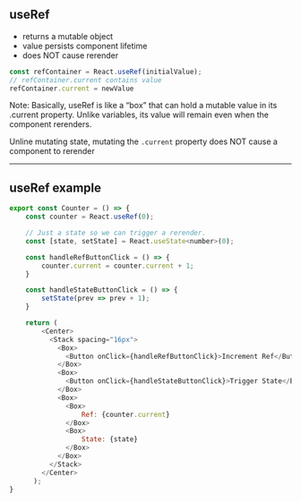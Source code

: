 ## useRef

* returns a mutable object
* value persists component lifetime
* does NOT cause rerender

```js
const refContainer = React.useRef(initialValue);
// refContainer.current contains value
refContainer.current = newValue
```

Note:
Basically, useRef is like a “box” that can hold a mutable value in its .current property. Unlike variables, its value will remain even when the component rerenders.

Unline mutating state, mutating the `.current` property does NOT cause a component to rerender

---

## useRef example

```js
export const Counter = () => {
    const counter = React.useRef(0);

    // Just a state so we can trigger a rerender.
    const [state, setState] = React.useState<number>(0);

    const handleRefButtonClick = () => {
        counter.current = counter.current + 1;
    }

    const handleStateButtonClick = () => {
        setState(prev => prev + 1);
    }

    return (
        <Center>
          <Stack spacing="16px">
            <Box>
              <Button onClick={handleRefButtonClick}>Increment Ref</Button>
            </Box>
            <Box>
              <Button onClick={handleStateButtonClick}>Trigger State</Button>
            </Box>
            <Box>
              <Box>
                  Ref: {counter.current}
              </Box>
              <Box>
                  State: {state}
              </Box>
            </Box>
          </Stack>
        </Center>
      );
}
```